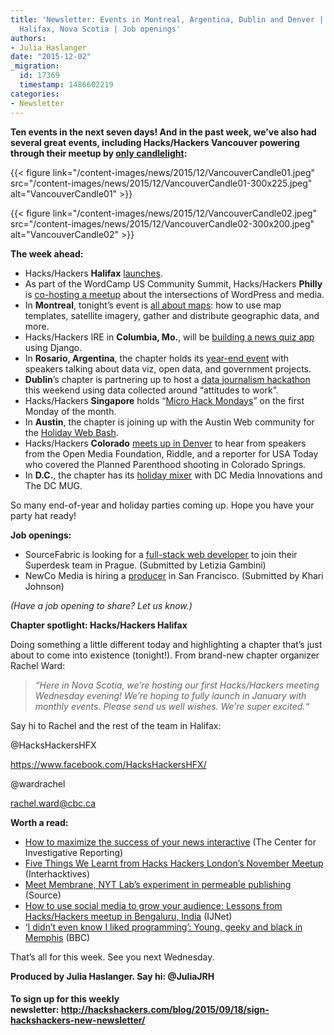 ```yaml
---
title: 'Newsletter: Events in Montreal, Argentina, Dublin and Denver | Spotlight on
  Halifax, Nova Scotia | Job openings'
authors:
- Julia Haslanger
date: "2015-12-02"
_migration:
  id: 17369
  timestamp: 1486602219
categories:
- Newsletter
---
```


**Ten events in the next seven days! And in the past week, we’ve also had several great events, including Hacks/Hackers Vancouver powering through their meetup by [only candlelight][1]:**

{{< figure link="/content-images/news/2015/12/VancouverCandle01.jpeg" src="/content-images/news/2015/12/VancouverCandle01-300x225.jpeg" alt="VancouverCandle01" >}}

{{< figure link="/content-images/news/2015/12/VancouverCandle02.jpeg" src="/content-images/news/2015/12/VancouverCandle02-300x200.jpeg" alt="VancouverCandle02" >}}

**The week ahead:**

  * Hacks/Hackers **Halifax** [launches][2]. 
  * As part of the WordCamp US Community Summit, Hacks/Hackers **Philly** is [co-hosting a meetup][3] about the intersections of WordPress and media. 
  * In **Montreal**, tonight’s event is [all about maps][4]: how to use map templates, satellite imagery, gather and distribute geographic data, and more. 
  * Hacks/Hackers IRE in **Columbia, Mo.**, will be [building a news quiz app][5] using Django.
  * In **Rosario, Argentina**, the chapter holds its [year-end event][6] with speakers talking about data viz, open data, and government projects. 
  * **Dublin**’s chapter is partnering up to host a [data journalism hackathon][7] this weekend using data collected around “attitudes to work”. 
  * Hacks/Hackers **Singapore** holds “[Micro Hack Mondays][8]” on the first Monday of the month. 
  * In **Austin**, the chapter is joining up with the Austin Web community for the [Holiday Web Bash][9].
  * Hacks/Hackers **Colorado** [meets up in Denver][10] to hear from speakers from the Open Media Foundation, Riddle, and a reporter for USA Today who covered the Planned Parenthood shooting in Colorado Springs. 
  * In **D.C.**, the chapter has its [holiday mixer][11] with DC Media Innovations and The DC MUG.

So many end-of-year and holiday parties coming up. Hope you have your party hat ready!

**Job openings:**

  * SourceFabric is looking for a [full-stack web developer][12] to join their Superdesk team in Prague. (Submitted by Letizia Gambini) 
  * NewCo Media is hiring a [producer][13] in San Francisco. (Submitted by Khari Johnson)

_(Have a job opening to share? Let us know.)_

**Chapter spotlight: Hacks/Hackers Halifax**

Doing something a little different today and highlighting a chapter that’s just about to come into existence (tonight!). From brand-new chapter organizer Rachel Ward:

> _“Here in Nova Scotia, we&#8217;re hosting our first Hacks/Hackers meeting Wednesday evening! We&#8217;re hoping to fully launch in January with monthly events. Please send us well wishes. We&#8217;re super excited.“_

Say hi to Rachel and the rest of the team in Halifax: 

@HacksHackersHFX

<https://www.facebook.com/HacksHackersHFX/>

@wardrachel 

<rachel.ward@cbc.ca>

**Worth a read:**

  * [How to maximize the success of your news interactive][14] (The Center for Investigative Reporting) 
  * [Five Things We Learnt from Hacks Hackers London’s November Meetup][15] (Interhacktives)
  * [Meet Membrane, NYT Lab’s experiment in permeable publishing][16] (Source) 
  * [How to use social media to grow your audience: Lessons from Hacks/Hackers meetup in Bengaluru, India][17] (IJNet)
  * ‘[I didn&#8217;t even know I liked programming’: Young, geeky and black in Memphis][18] (BBC)

That’s all for this week. See you next Wednesday.

**Produced by Julia Haslanger. Say hi: @JuliaJRH**

#### **To sign up for this weekly newsletter: <http://hackshackers.com/blog/2015/09/18/sign-hackshackers-new-newsletter/>**

 [1]: http://www.meetup.com/HacksHackersVancouver/events/226670982/
 [2]: http://www.meetup.com/Hacks-Hackers-HFX/events/226957470/
 [3]: http://www.meetup.com/Hacks-Hackers-Philadelphia/events/226594694/
 [4]: http://www.meetup.com/HacksHackersMontreal/events/227012288/
 [5]: http://www.meetup.com/hackshackersIRE/events/227044099/
 [6]: http://www.meetup.com/Hacks-Hackers-Rosario/events/227134288/
 [7]: http://www.meetup.com/hacks-hackers-dublin/events/226992595/
 [8]: http://www.meetup.com/Hacks-Hackers-Singapore/events/226310426/
 [9]: http://www.meetup.com/Hacks-Hackers-Austin/events/226825768/
 [10]: http://www.meetup.com/hackshackersco/events/227123223/
 [11]: http://www.meetup.com/Hacks-Hackers-DC/events/226866386/
 [12]: https://www.sourcefabric.org/en/home/jobs/3253/Full-stack-Web-Developer-Superdesk-(Prague).htm
 [13]: http://blog.newco.co/2015/11/24/join-newcos-growing-team-producer-newco-media/
 [14]: https://www.revealnews.org/article/how-to-maximize-the-success-of-your-news-interactive/
 [15]: http://www.interhacktives.com/2015/12/01/five-things-we-learnt-from-hacks-hackers/
 [16]: https://source.opennews.org/en-US/articles/membrane-experiment-permeable-publishing/
 [17]: https://ijnet.org/en/blog/how-use-social-media-grow-your-audience
 [18]: http://www.bbc.com/news/magazine-34964194